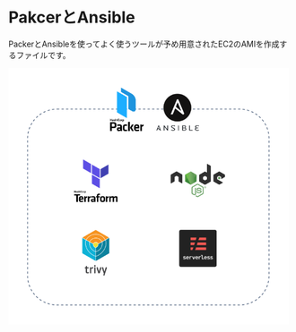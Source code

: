 # PakcerとAnsible

PackerとAnsibleを使ってよく使うツールが予め用意されたEC2のAMIを作成するファイルです。

<img width="500" alt="packer-ansible.drawio.png" src="packer-ansible.drawio.png">
